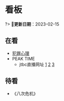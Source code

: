 # 看板 <!-- {docsify-ignore-all} -->

?> 📅**更新日期**：2023-02-15

## 在看

- [犯罪心理](https://www.aikanbot.com/play/466336)
- PEAK TIME
  - jtbc直播网址
    [1](http://www.92flvtv.com/korea-tv/jtbc4.php)
    [2](https://m.twitch.tv/atbo_hwan)
    [3](https://aqstream.com/jtbc/JTBC-Stream-3)

## 待看

- 《八次危机》